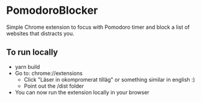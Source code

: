 # PomodoroBlocker
Simple Chrome extension to focus with Pomodoro timer and block a list of websites that distracts you.

## To run locally
  - yarn build
  - Go to: chrome://extensions
    - Click "Läser in okompromerat tilläg" or something similar in english :) 
    - Point out the /dist folder
  - You can now run the extension locally in your browser

